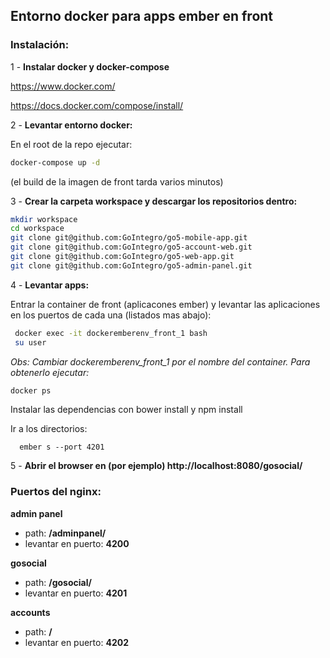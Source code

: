 ## Entorno docker para apps ember en front

### Instalación:
1 - **Instalar docker y docker-compose**

https://www.docker.com/

https://docs.docker.com/compose/install/

2 - **Levantar entorno docker:**

En el root de la repo ejecutar:

```bash
docker-compose up -d
```

(el build de la imagen de front tarda varios minutos)

3 - **Crear la carpeta workspace y descargar los repositorios dentro:**

```bash
mkdir workspace
cd workspace
git clone git@github.com:GoIntegro/go5-mobile-app.git
git clone git@github.com:GoIntegro/go5-account-web.git
git clone git@github.com:GoIntegro/go5-web-app.git
git clone git@github.com:GoIntegro/go5-admin-panel.git
```
4 - **Levantar apps:**

Entrar la container de front (aplicacones ember) y levantar las aplicaciones en los puertos de cada una (listados mas abajo):
```bash
 docker exec -it dockeremberenv_front_1 bash
 su user
```
*Obs: Cambiar dockeremberenv_front_1 por el nombre del container. Para obtenerlo ejecutar:*
```bash
docker ps
```
Instalar las dependencias con bower install y npm install

Ir a los directorios:
``` cd workspace/go5-web-app/
  ember s --port 4201
```
5 - **Abrir el browser en (por ejemplo) http://localhost:8080/gosocial/**

### Puertos del nginx:
    
__**admin panel**__
- path: **/adminpanel/**
- levantar en puerto: **4200**
  
__**gosocial**__
- path: **/gosocial/**
- levantar en puerto: **4201**

__**accounts**__
- path: **/**
- levantar en puerto: **4202**
	

